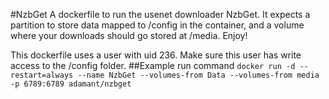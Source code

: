 #NzbGet
A dockerfile to run the usenet downloader NzbGet. It expects a  partition to store data mapped to /config in the container, and a volume where your downloads should go stored at /media. Enjoy!

This dockerfile uses a user with uid 236. Make sure this user has write access to the /config folder. 
##Example run command
`docker run -d --restart=always --name NzbGet --volumes-from Data --volumes-from media -p 6789:6789 adamant/nzbget`